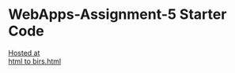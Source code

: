 # WebApps-Assignment-5 Starter Code
[Hosted at](https://44-563-web-apps-s22.github.io/webapps-s22-assignment-5-prudhvidhar18/)
<br>
<a href="birds.html">html to birs.html</a>
